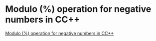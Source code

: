 # Modulo (%) operation for negative numbers in CC++
[Modulo (%) operation for negative numbers in CC++](https://aiwithcloud.com/2022/09/16/modulo__operation_for_negative_numbers_in_cc/)